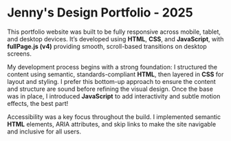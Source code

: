 # Jenny's Design Portfolio - 2025

This portfolio website was built to be fully responsive across mobile, tablet, and desktop devices. It’s developed using **HTML**, **CSS**, and **JavaScript**, with **fullPage.js (v4)** providing smooth, scroll-based transitions on desktop screens.

My development process begins with a strong foundation: I structured the content using semantic, standards-compliant **HTML**, then layered in **CSS** for layout and styling. I prefer this bottom-up approach to ensure the content and structure are sound before refining the visual design. Once the base was in place, I introduced **JavaScript** to add interactivity and subtle motion effects, the best part!

Accessibility was a key focus throughout the build. I implemented semantic **HTML** elements, ARIA attributes, and skip links to make the site navigable and inclusive for all users.